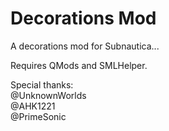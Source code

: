 # Decorations Mod
A decorations mod for Subnautica...


Requires QMods and SMLHelper.


Special thanks:<br>
@UnknownWorlds<br>
@AHK1221<br>
@PrimeSonic
